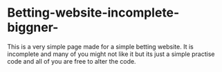 # Betting-website-incomplete-biggner-
This is a very simple page made for a simple betting website. It is incomplete and many of you might not like it but its just a simple practise code and all of you are free to alter the code.

